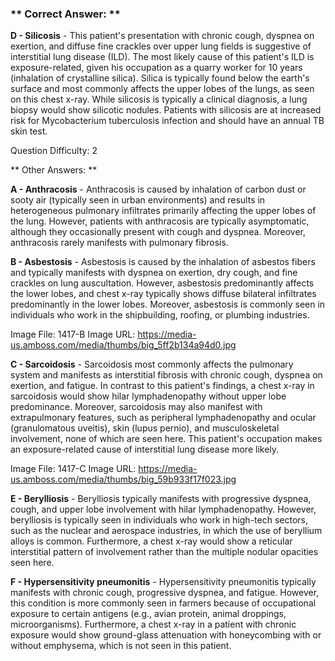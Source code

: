 ### ** Correct Answer: **

**D - Silicosis** - This patient's presentation with chronic cough, dyspnea on exertion, and diffuse fine crackles over upper lung fields is suggestive of interstitial lung disease (ILD). The most likely cause of this patient's ILD is exposure-related, given his occupation as a quarry worker for 10 years (inhalation of crystalline silica). Silica is typically found below the earth's surface and most commonly affects the upper lobes of the lungs, as seen on this chest x-ray. While silicosis is typically a clinical diagnosis, a lung biopsy would show silicotic nodules. Patients with silicosis are at increased risk for Mycobacterium tuberculosis infection and should have an annual TB skin test.

Question Difficulty: 2

** Other Answers: **

**A - Anthracosis** - Anthracosis is caused by inhalation of carbon dust or sooty air (typically seen in urban environments) and results in heterogeneous pulmonary infiltrates primarily affecting the upper lobes of the lung. However, patients with anthracosis are typically asymptomatic, although they occasionally present with cough and dyspnea. Moreover, anthracosis rarely manifests with pulmonary fibrosis.

**B - Asbestosis** - Asbestosis is caused by the inhalation of asbestos fibers and typically manifests with dyspnea on exertion, dry cough, and fine crackles on lung auscultation. However, asbestosis predominantly affects the lower lobes, and chest x-ray typically shows diffuse bilateral infiltrates predominantly in the lower lobes. Moreover, asbestosis is commonly seen in individuals who work in the shipbuilding, roofing, or plumbing industries.

Image File: 1417-B
Image URL: https://media-us.amboss.com/media/thumbs/big_5ff2b134a94d0.jpg

**C - Sarcoidosis** - Sarcoidosis most commonly affects the pulmonary system and manifests as interstitial fibrosis with chronic cough, dyspnea on exertion, and fatigue. In contrast to this patient's findings, a chest x-ray in sarcoidosis would show hilar lymphadenopathy without upper lobe predominance. Moreover, sarcoidosis may also manifest with extrapulmonary features, such as peripheral lymphadenopathy and ocular (granulomatous uveitis), skin (lupus pernio), and musculoskeletal involvement, none of which are seen here. This patient's occupation makes an exposure-related cause of interstitial lung disease more likely.

Image File: 1417-C
Image URL: https://media-us.amboss.com/media/thumbs/big_59b933f17f023.jpg

**E - Berylliosis** - Berylliosis typically manifests with progressive dyspnea, cough, and upper lobe involvement with hilar lymphadenopathy. However, berylliosis is typically seen in individuals who work in high-tech sectors, such as the nuclear and aerospace industries, in which the use of beryllium alloys is common. Furthermore, a chest x-ray would show a reticular interstitial pattern of involvement rather than the multiple nodular opacities seen here.

**F - Hypersensitivity pneumonitis** - Hypersensitivity pneumonitis typically manifests with chronic cough, progressive dyspnea, and fatigue. However, this condition is more commonly seen in farmers because of occupational exposure to certain antigens (e.g., avian protein, animal droppings, microorganisms). Furthermore, a chest x-ray in a patient with chronic exposure would show ground-glass attenuation with honeycombing with or without emphysema, which is not seen in this patient.

